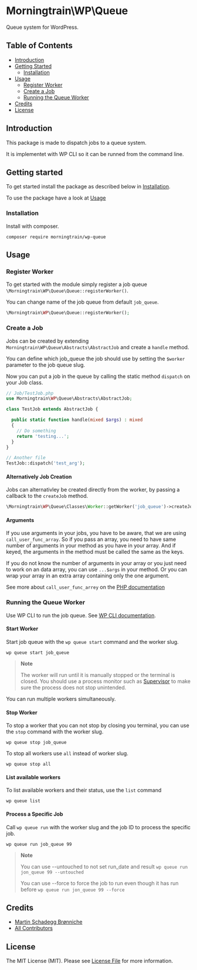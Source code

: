 # Morningtrain\WP\Queue

Queue system for WordPress.

## Table of Contents

- [Introduction](#introduction)
- [Getting Started](#getting-started)
  - [Installation](#installation)
- [Usage](#usage)
  - [Register Worker](#register-worker)
  - [Create a Job](#create-a-job)
  - [Running the Queue Worker](#running-the-queue-worker)
- [Credits](#credits)
- [License](#license)

## Introduction

This package is made to dispatch jobs to a queue system.

It is implementet with WP CLI so it can be runned from the command line.

## Getting started

To get started install the package as described below in [Installation](#installation).

To use the package have a look at [Usage](#usage)

### Installation

Install with composer.

```composer require morningtrain/wp-queue```

## Usage

### Register Worker

To get started with the module simply register a job queue `\Morningtrain\WP\Queue\Queue::registerWorker()`.

You can change name of the job queue from default `job_queue`.

```php
\Morningtrain\WP\Queue\Queue::registerWorker();
```

### Create a Job
Jobs can be created by extending `Morningtrain\WP\Queue\Abstracts\AbstractJob` and create a `handle` method.

You can define which job_queue the job should use by setting the `$worker` parameter to the job queue slug.

Now you can put a job in the queue by calling the static method `dispatch` on your Job class.

```php
// Job/TestJob.php
use Morningtrain\WP\Queue\Abstracts\AbstractJob;

class TestJob extends AbstractJob {

  public static function handle(mixed $args) : mixed
  {
    // Do something
    return 'testing...';
  }
}
```

```php 
// Another file
TestJob::dispatch('test_arg');
```

#### Alternatively Job Creation
Jobs can alternativley be created directly from the worker, by passing a callback to the `createJob` method.

```php
\Morningtrain\WP\Queue\Classes\Worker::getWorker('job_queue')->createJob($callback, $args);
```

#### Arguments
If you use arguments in your jobs, you have to be aware, that we are using `call_user_func_array`. 
So if you pass an array, you need to have same number of arguments in your method as you have in your array. And if keyed, the arguments in the method must be called the same as the keys.

If you do not know the number of arguments in your array or you just need to work on an data array, you can use `...$args` in your method.
Or you can wrap your array in an extra array containing only the one argument.

See more about `call_user_func_arrey` on the [PHP documentation](https://www.php.net/manual/en/function.call-user-func-array.php)

### Running the Queue Worker
Use WP CLI to run the job queue. See [WP CLI documentation](https://wp-cli.org/).

#### Start Worker

Start job queue with the `wp queue start` command and the worker slug.

```
wp queue start job_queue
```

> **Note**
> 
> The worker will run until it is manually stopped or the terminal is closed. 
> You should use a process monitor such as [Supervisor](http://supervisord.org/index.html) to make sure the process does not stop unintended.

You can run multiple workers simultaneously. 

#### Stop Worker

To stop a worker that you can not stop by closing you terminal, you can use the `stop` command with the worker slug.

```
wp queue stop job_queue
```

To stop all workers use `all` instead of worker slug.

```
wp queue stop all
```

#### List available workers
To list available workers and their status, use the `list` command

```
wp queue list
```

#### Process a Specific Job

Call `wp queue run` with the worker slug and the job ID to process the specific job.

```
wp queue run job_queue 99
```

> **Note**
>
> You can use --untouched to not set run_date and result
> ```wp queue run jon_queue 99 --untouched```
> 
> You can use --force to force the job to run even though it has run before
> ```wp queue run jon_queue 99 --force```

## Credits

- [Martin Schadegg Brønniche](https://github.com/mschadegg)
- [All Contributors](../../contributors)

## License

The MIT License (MIT). Please see [License File](LICENSE) for more information.